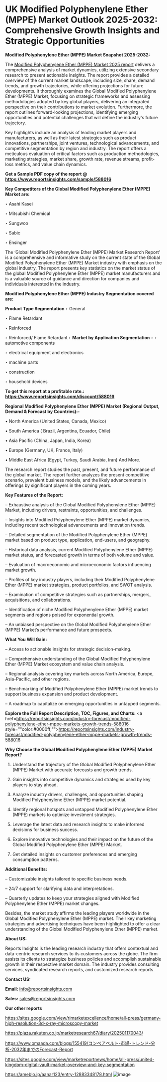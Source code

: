 # UK Modified Polyphenylene Ether (MPPE) Market Outlook 2025-2032: Comprehensive Growth Insights and Strategic Opportunities

<strong>Modified Polyphenylene Ether (MPPE) Market Snapshot 2025-2032:</strong>

The <a href=https://www.reportsinsights.com/sample/588016>Modified Polyphenylene Ether (MPPE) Market 2025 report</a> delivers a comprehensive analysis of market dynamics, utilizing extensive secondary research to present actionable insights. The report provides a detailed overview of the current market landscape, including size, share, demand trends, and growth trajectories, while offering projections for future developments. It thoroughly examines the Global Modified Polyphenylene Ether (MPPE) Market, focusing on strategic frameworks and assessing methodologies adopted by key global players, delivering an integrated perspective on their contributions to market evolution. Furthermore, the report outlines forward-looking projections, identifying emerging opportunities and potential challenges that will define the industry's future trajectory.

Key highlights include an analysis of leading market players and manufacturers, as well as their latest strategies such as product innovations, partnerships, joint ventures, technological advancements, and competitive segmentation by region and industry. The report offers a meticulous evaluation of critical factors such as production methodologies, marketing strategies, market share, growth rate, revenue streams, profit-loss metrics, and value chain dynamics.

<strong>Get a Sample PDF copy of the report @ <a href=https://www.reportsinsights.com/sample/588016 style=color:#0000ff;>https://www.reportsinsights.com/sample/588016</a></strong>

<strong>Key Competitors of the Global Modified Polyphenylene Ether (MPPE) Market are:</strong>

‣ Asahi Kasei

‣ Mitsubishi Chemical

‣ Sungwoo

‣ Sabic

‣ Ensinger

The ‘Global Modified Polyphenylene Ether (MPPE) Market Research Report’ is a comprehensive and informative study on the current state of the Global Modified Polyphenylene Ether (MPPE) Market industry with emphasis on the global industry. The report presents key statistics on the market status of the global Modified Polyphenylene Ether (MPPE) market manufacturers and is a valuable source of guidance and direction for companies and individuals interested in the industry.

<strong>Modified Polyphenylene Ether (MPPE) Industry Segmentation covered are:</strong>

<strong>Product Type Segmentation</strong>
‣
General

‣ Flame Retardant

‣ Reinforced

‣ Reinforced/ Flame Retardant
‣ 
<strong>Market by Application Segmentation</strong>
‣
‣  automotive components

‣ electrical equipment and electronics

‣ machine parts

‣ construction

‣ household devices

<strong>To get this report at a profitable rate.: <a href=https://www.reportsinsights.com/discount/588016 style=color:#0000ff;>https://www.reportsinsights.com/discount/588016</a></strong>

<strong>Regional Modified Polyphenylene Ether (MPPE) Market (Regional Output, Demand &amp; Forecast by Countries):-</strong>

• North America (United States, Canada, Mexico)

• South America ( Brazil, Argentina, Ecuador, Chile)

• Asia Pacific (China, Japan, India, Korea)

• Europe (Germany, UK, France, Italy)

• Middle East Africa (Egypt, Turkey, Saudi Arabia, Iran) And More.

The research report studies the past, present, and future performance of the global market. The report further analyzes the present competitive scenario, prevalent business models, and the likely advancements in offerings by significant players in the coming years.

<strong>Key Features of the Report:</strong>

– Exhaustive analysis of the Global Modified Polyphenylene Ether (MPPE) Market, including drivers, restraints, opportunities, and challenges.

– Insights into Modified Polyphenylene Ether (MPPE) market dynamics, including recent technological advancements and innovation trends.

– Detailed segmentation of the Modified Polyphenylene Ether (MPPE) market based on product type, application, end-users, and geography.

– Historical data analysis, current Modified Polyphenylene Ether (MPPE) market status, and forecasted growth in terms of both volume and value.

– Evaluation of macroeconomic and microeconomic factors influencing market growth.

– Profiles of key industry players, including their Modified Polyphenylene Ether (MPPE) market strategies, product portfolios, and SWOT analysis.

– Examination of competitive strategies such as partnerships, mergers, acquisitions, and collaborations.

– Identification of niche Modified Polyphenylene Ether (MPPE) market segments and regions poised for exponential growth.

– An unbiased perspective on the Global Modified Polyphenylene Ether (MPPE) Market’s performance and future prospects.

<strong>What You Will Gain:</strong>

– Access to actionable insights for strategic decision-making.

– Comprehensive understanding of the Global Modified Polyphenylene Ether (MPPE) Market ecosystem and value chain analysis.

– Regional analysis covering key markets across North America, Europe, Asia-Pacific, and other regions.

– Benchmarking of Modified Polyphenylene Ether (MPPE) market trends to support business expansion and product development.

– A roadmap to capitalize on emerging opportunities in untapped segments.

<strong>Explore the Full Report Description, TOC, Figures, and Charts:</strong>
<a href=https://reportsinsights.com/industry-forecast/modified-polyphenylene-ether-mppe-markets-growth-trends-588016 style=""color:#0000ff;"">https://reportsinsights.com/industry-forecast/modified-polyphenylene-ether-mppe-markets-growth-trends-588016</a>

<strong>Why Choose the Global Modified Polyphenylene Ether (MPPE) Market Report?</strong>

1. Understand the trajectory of the Global Modified Polyphenylene Ether (MPPE) Market with accurate forecasts and growth trends.

2. Gain insights into competitive dynamics and strategies used by key players to stay ahead.

3. Analyze industry drivers, challenges, and opportunities shaping Modified Polyphenylene Ether (MPPE) market potential.

4. Identify regional hotspots and untapped Modified Polyphenylene Ether (MPPE) markets to optimize investment strategies.

5. Leverage the latest data and research insights to make informed decisions for business success.

6. Explore innovative technologies and their impact on the future of the Global Modified Polyphenylene Ether (MPPE) Market.

7. Get detailed insights on customer preferences and emerging consumption patterns.

<strong>Additional Benefits:</strong>

– Customizable insights tailored to specific business needs.

– 24/7 support for clarifying data and interpretations.

– Quarterly updates to keep your strategies aligned with Modified Polyphenylene Ether (MPPE) market changes.

Besides, the market study affirms the leading players worldwide in the Global Modified Polyphenylene Ether (MPPE) market. Their key marketing strategies and advertising techniques have been highlighted to offer a clear understanding of the Global Modified Polyphenylene Ether (MPPE) market.

<strong><strong>About US</strong>:</strong>

Reports Insights is the leading research industry that offers contextual and data-centric research services to its customers across the globe. The firm assists its clients to strategize business policies and accomplish sustainable growth in their respective market domain. The industry provides consulting services, syndicated research reports, and customized research reports.

<strong>Contact US:</strong>

<p class=><b>Email:</b> <a href=mailto:info@reportsinsights.com>info@reportsinsights.com</a></p>
<p class=><b>Sales:</b> <a href=mailto:sales@reportsinsights.com>sales@reportsinsights.com</a></p>

<strong>Our other reports</strong>

<a href=https://sites.google.com/view/rimarketexcellence/home/all-press/germany-high-resolution-3d-x-ray-microscopy-market>https://sites.google.com/view/rimarketexcellence/home/all-press/germany-high-resolution-3d-x-ray-microscopy-market</a>

<a href=https://plaza.rakuten.co.jp/marketresearch67/diary/202501170043/>https://plaza.rakuten.co.jp/marketresearch67/diary/202501170043/</a>

<a href=https://www.omaada.com/blogs/155419/コンベアベルト-市場-トレンド-分析-2032年までのForecast-Report>https://www.omaada.com/blogs/155419/コンベアベルト-市場-トレンド-分析-2032年までのForecast-Report</a>

<a href=https://sites.google.com/view/marketreportnews/home/all-press/united-kingdom-digital-vault-market-overview-and-key-segmentation>https://sites.google.com/view/marketreportnews/home/all-press/united-kingdom-digital-vault-market-overview-and-key-segmentation</a>

<a href=https://ameblo.jp/aanar123/entry-12883348178.html>https://ameblo.jp/aanar123/entry-12883348178.html</a>
![image](https://github.com/user-attachments/assets/094fb011-0c1b-4d70-b34a-73a0104b173d)
